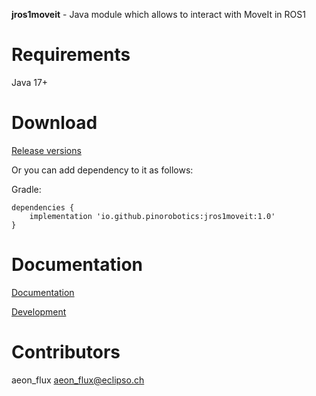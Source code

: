 **jros1moveit** - Java module which allows to interact with MoveIt in ROS1

# Requirements

Java 17+

# Download

[Release versions](https://github.com/pinorobotics/jrosmoveit/releases)

Or you can add dependency to it as follows:

Gradle:

```
dependencies {
    implementation 'io.github.pinorobotics:jros1moveit:1.0'
}
```

# Documentation

[Documentation](http://pinoweb.freetzi.com/jrosmoveit)

[Development](DEVELOPMENT.md)

# Contributors

aeon_flux <aeon_flux@eclipso.ch>
